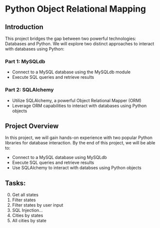 # Python Object Relational Mapping


## Introduction

This project bridges the gap between two powerful technologies: Databases and Python. We will explore two distinct approaches to interact with databases using Python:

### Part 1: MySQLdb
- Connect to a MySQL database using the MySQLdb module
- Execute SQL queries and retrieve results

### Part 2: SQLAlchemy
- Utilize SQLAlchemy, a powerful Object Relational Mapper (ORM)
- Leverage ORM capabilities to interact with databases using Python objects


## Project Overview

In this project, we will gain hands-on experience with two popular Python libraries for database interaction. By the end of this project, we will be able to:
- Connect to a MySQL database using MySQLdb
- Execute SQL queries and retrieve results
- Use SQLAlchemy to interact with databses using Python objects


## Tasks:

0. Get all states
1. Filter states
2. Filter states by user input
3. SQL Injection...
4. Cities by states
5. All cities by state
